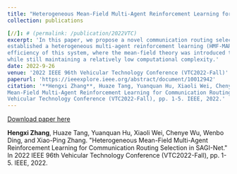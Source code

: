 ```yaml
---
title: "Heterogeneous Mean-Field Multi-Agent Reinforcement Learning for Communication Routing Selection in SAGI-Net"
collection: publications

[//]: # (permalink: /publication/2022VTC)
excerpt: 'In this paper, we propose a novel communication routing selection model for the SAGI-Net system and
established a heterogeneous multi-agent reinforcement learning (HMF-MARL) framework to optimize the communication energy
efficiency of this system, where the mean-field theory was introduced to enhance the ability of classic MARL method
while still maintaining a relatively low computational complexity.'
date: 2022-9-26
venue: '2022 IEEE 96th Vehicular Technology Conference (VTC2022-Fall)'
paperurl: 'https://ieeexplore.ieee.org/abstract/document/10012942'
citation: '**Hengxi Zhang**, Huaze Tang, Yuanquan Hu, Xiaoli Wei, Chenye Wu, Wenbo Ding, and Xiao-Ping Zhang. "Heterogeneous
Mean-Field Multi-Agent Reinforcement Learning for Communication Routing Selection in SAGI-Net." In 2022 IEEE 96th
Vehicular Technology Conference (VTC2022-Fall), pp. 1-5. IEEE, 2022.'
---
```


[//]: # (This paper is about the number 2. The number 3 is left for future work.)

[Download paper here](http://Dylan2020THU.github.io/files/Heterogeneous_Mean-Field_Multi-Agent_Reinforcement_Learning_for_Communication_Routing_Selection_in_SAGI-Net.pdf)

**Hengxi Zhang**, Huaze Tang, Yuanquan Hu, Xiaoli Wei, Chenye Wu, Wenbo Ding, and Xiao-Ping Zhang. "Heterogeneous
Mean-Field Multi-Agent Reinforcement Learning for Communication Routing Selection in SAGI-Net." In 2022 IEEE 96th
Vehicular Technology Conference (VTC2022-Fall), pp. 1-5. IEEE, 2022.